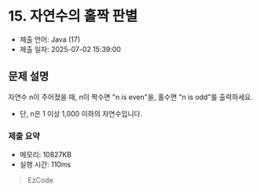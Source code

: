 # 15. 자연수의 홀짝 판별
- 제출 언어: Java (17)
- 제출 일자: 2025-07-02 15:39:00

## 문제 설명

자연수 n이 주어졌을 때, n이 짝수면 "n is even"을, 홀수면 "n is odd"를 출력하세요.
- 단, n은 1 이상 1,000 이하의 자연수입니다.


### 제출 요약
- 메모리: 10827KB
- 실행 시간: 110ms

> EzCode
